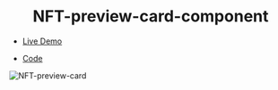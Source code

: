 <h1 align="center">NFT-preview-card-component</h1>

- [Live Demo](https://alaashalaby.github.io/NFT-preview-card-component/)

- [Code](https://github.com/alaashalaby/NFT-preview-card-component/blob/main/index.html)

![NFT-preview-card](https://user-images.githubusercontent.com/80048047/209484207-e74ec3d4-a8ad-4e2e-b70c-e1e917f31242.png)


